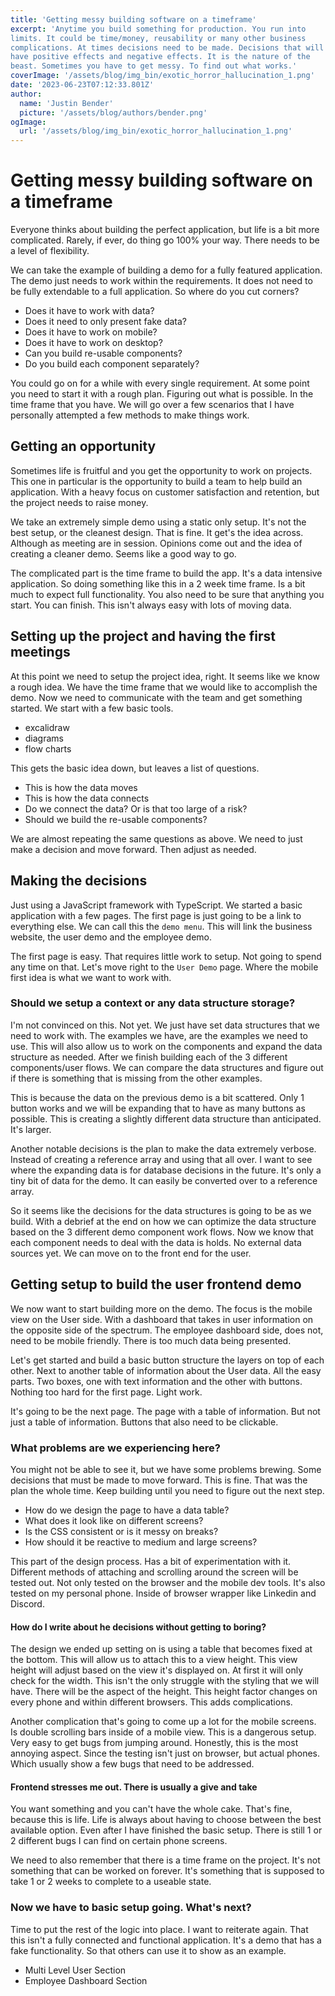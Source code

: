```yaml
---
title: 'Getting messy building software on a timeframe'
excerpt: 'Anytime you build something for production. You run into
limits. It could be time/money, reusability or many other business
complications. At times decisions need to be made. Decisions that will
have positive effects and negative effects. It is the nature of the
beast. Sometimes you have to get messy. To find out what works.'
coverImage: '/assets/blog/img_bin/exotic_horror_hallucination_1.png'
date: '2023-06-23T07:12:33.801Z'
author:
  name: 'Justin Bender'
  picture: '/assets/blog/authors/bender.png'
ogImage:
  url: '/assets/blog/img_bin/exotic_horror_hallucination_1.png'
---
```


# Getting messy building software on a timeframe

Everyone thinks about building the perfect application, but life is a
bit more complicated. Rarely, if ever, do thing go 100% your way. There
needs to be a level of flexibility.

We can take the example of building a demo for a fully featured
application. The demo just needs to work within the requirements. It
does not need to be fully extendable to a full application. So where do
you cut corners?

* Does it have to work with data?
* Does it need to only present fake data?
* Does it have to work on mobile?
* Does it have to work on desktop?
* Can you build re-usable components?
* Do you build each component separately?

You could go on for a while with every single requirement. At some point
you need to start it with a rough plan. Figuring out what is possible.
In the time frame that you have. We will go over a few scenarios that I
have personally attempted a few methods to make things work.

## Getting an opportunity

Sometimes life is fruitful and you get the opportunity to work on
projects. This one in particular is the opportunity to build a team to
help build an application. With a heavy focus on customer satisfaction
and retention, but the project needs to raise money.

We take an extremely simple demo using a static only setup. It's not the
best setup, or the cleanest design. That is fine. It get's the idea
across. Although as meeting are in session. Opinions come out and the
idea of creating a cleaner demo. Seems like a good way to go.

The complicated part is the time frame to build the app. It's a data
intensive application. So doing something like this in a 2 week time
frame. Is a bit much to expect full functionality. You also need to be
sure that anything you start. You can finish. This isn't always easy
with lots of moving data.

## Setting up the project and having the first meetings

At this point we need to setup the project idea, right. It seems like we
know a rough idea. We have the time frame that we would like to
accomplish the demo. Now we need to communicate with the team and get
something started. We start with a few basic tools.

* excalidraw
* diagrams
* flow charts

This gets the basic idea down, but leaves a list of questions.

* This is how the data moves
* This is how the data connects
* Do we connect the data? Or is that too large of a risk?
* Should we build the re-usable components?

We are almost repeating the same questions as above. We need to just
make a decision and move forward. Then adjust as needed.

## Making the decisions

Just using a JavaScript framework with TypeScript. We started a basic
application with a few pages. The first page is just going to be a link
to everything else. We can call this the `demo menu`. This will link the
business website, the user demo and the employee demo.

The first page is easy. That requires little work to setup. Not going to
spend any time on that. Let's move right to the `User Demo` page. Where
the mobile first idea is what we want to work with.

### Should we setup a context or any data structure storage?

I'm not convinced on this. Not yet. We just have set data structures that we
need to work with. The examples we have, are the examples we need to
use. This will also allow us to work on the components and expand the
data structure as needed. After we finish building each of the 3
different components/user flows. We can compare the data structures and
figure out if there is something that is missing from the other
examples.

This is because the data on the previous demo is a bit
scattered. Only 1 button works and we will be expanding that to have as
many buttons as possible. This is creating a slightly different data
structure than anticipated. It's larger.

Another notable decisions is the plan to make the data extremely
verbose. Instead of creating a reference array and using that all over.
I want to see where the expanding data is for database decisions in the
future. It's only a tiny bit of data for the demo. It can easily be
converted over to a reference array.

So it seems like the decisions for the data structures is going to be as
we build. With a debrief at the end on how we can optimize the data
structure based on the 3 different demo component work flows. Now we
know that each component needs to deal with the data is holds. No
external data sources yet. We can move on to the front end for the user.

## Getting setup to build the user frontend demo

We now want to start building more on the demo. The focus is the mobile
view on the User side. With a dashboard that takes in user information
on the opposite side of the spectrum. The employee dashboard side, does
not, need to be mobile friendly. There is too much data being presented.

Let's get started and build a basic button structure the layers on top
of each other. Next to another table of information about the User data.
All the easy parts. Two boxes, one with text information and the other
with buttons. Nothing too hard for the first page. Light work.

It's going to be the next page. The page with a table of information.
But not just a table of information. Buttons that also need to be
clickable.

### What problems are we experiencing here?

You might not be able to see it, but we have some problems brewing. Some
decisions that must be made to move forward. This is fine. That was the
plan the whole time. Keep building until you need to figure out the next
step.

* How do we design the page to have a data table?
* What does it look like on different screens?
* Is the CSS consistent or is it messy on breaks?
* How should it be reactive to medium and large screens?

This part of the design process. Has a bit of experimentation with it.
Different methods of attaching and scrolling around the screen will be
tested out. Not only tested on the browser and the mobile dev tools.
It's also tested on my personal phone. Inside of browser wrapper like
Linkedin and Discord.

#### How do I write about he decisions without getting to boring?

The design we ended up setting on is using a table that becomes fixed at
the bottom. This will allow us to attach this to a view height. This
view height will adjust based on the view it's displayed on. At first it
will only check for the width. This isn't the only struggle with the
styling that we will have. There will be the aspect of the height. This
height factor changes on every phone and within different browsers. This
adds complications.

Another complication that's going to come up a lot for the mobile
screens. Is double scrolling bars inside of a mobile view. This is a
dangerous setup. Very easy to get bugs from jumping around. Honestly,
this is the most annoying aspect. Since the testing isn't just on
browser, but actual phones. Which usually show a few bugs that need to
be addressed.

#### Frontend stresses me out. There is usually a give and take

You want something and you can't have the whole cake. That's fine,
because this is life. Life is always about having to choose between the
best available option. Even after I have finished the basic setup. There
is still 1 or 2 different bugs I can find on certain phone screens.

We need to also remember that there is a time frame on the project. It's
not something that can be worked on forever. It's something that is
supposed to take 1 or 2 weeks to complete to a useable state.

### Now we have to basic setup going. What's next?

Time to put the rest of the logic into place. I want to reiterate again.
That this isn't a fully connected and functional application. It's a
demo that has a fake functionality. So that others can use it to show as
an example.

* Multi Level User Section
* Employee Dashboard Section



